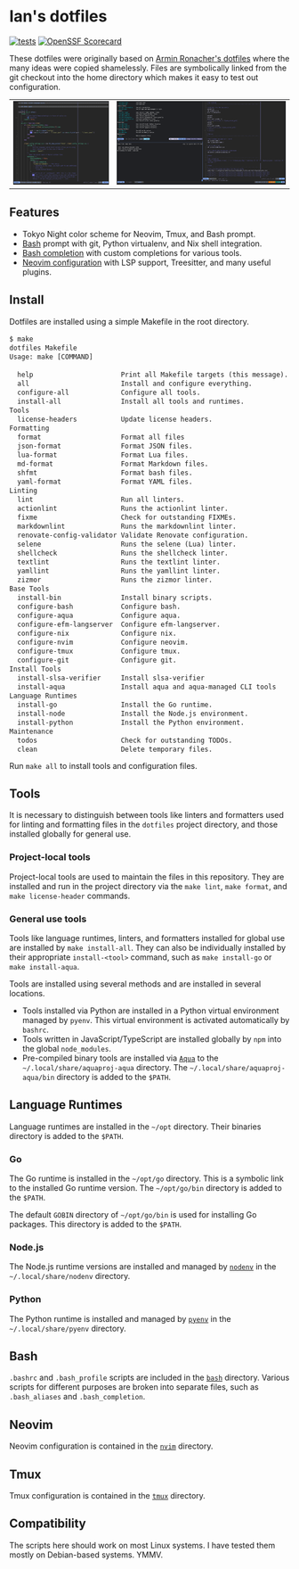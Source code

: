 # Ian's dotfiles

[![tests](https://github.com/ianlewis/dotfiles/actions/workflows/pre-submit.units.yml/badge.svg)](https://github.com/ianlewis/dotfiles/actions/workflows/pre-submit.units.yml)
[![OpenSSF Scorecard](https://api.securityscorecards.dev/projects/github.com/ianlewis/dotfiles/badge)](https://securityscorecards.dev/viewer/?uri=github.com%2Fianlewis%2Fdotfiles)

These dotfiles were originally based on [Armin Ronacher's
dotfiles](https://github.com/mitsuhiko/dotfiles) where the many ideas were
copied shamelessly. Files are symbolically linked from the git checkout into the
home directory which makes it easy to test out configuration.

<table>
  <tr>
    <td>
        <img src="nvim/nvim.png" alt="Neovim Screenshot" width="300"/>
    </td>
    <td>
        <img src="tmux/tmux.png" alt="Tmux Screenshot" width="530"/>
    </td>
   </tr>
</table>

## Features

- Tokyo Night color scheme for Neovim, Tmux, and Bash prompt.
- [Bash](./bash) prompt with git, Python virtualenv, and Nix shell integration.
- [Bash completion](./bash/_bash_completion) with custom completions for various tools.
- [Neovim configuration](./nvim) with LSP support, Treesitter, and many useful plugins.

## Install

Dotfiles are installed using a simple Makefile in the root directory.

```shell
$ make
dotfiles Makefile
Usage: make [COMMAND]

  help                      Print all Makefile targets (this message).
  all                       Install and configure everything.
  configure-all             Configure all tools.
  install-all               Install all tools and runtimes.
Tools
  license-headers           Update license headers.
Formatting
  format                    Format all files
  json-format               Format JSON files.
  lua-format                Format Lua files.
  md-format                 Format Markdown files.
  shfmt                     Format bash files.
  yaml-format               Format YAML files.
Linting
  lint                      Run all linters.
  actionlint                Runs the actionlint linter.
  fixme                     Check for outstanding FIXMEs.
  markdownlint              Runs the markdownlint linter.
  renovate-config-validator Validate Renovate configuration.
  selene                    Runs the selene (Lua) linter.
  shellcheck                Runs the shellcheck linter.
  textlint                  Runs the textlint linter.
  yamllint                  Runs the yamllint linter.
  zizmor                    Runs the zizmor linter.
Base Tools
  install-bin               Install binary scripts.
  configure-bash            Configure bash.
  configure-aqua            Configure aqua.
  configure-efm-langserver  Configure efm-langserver.
  configure-nix             Configure nix.
  configure-nvim            Configure neovim.
  configure-tmux            Configure tmux.
  configure-git             Configure git.
Install Tools
  install-slsa-verifier     Install slsa-verifier
  install-aqua              Install aqua and aqua-managed CLI tools
Language Runtimes
  install-go                Install the Go runtime.
  install-node              Install the Node.js environment.
  install-python            Install the Python environment.
Maintenance
  todos                     Check for outstanding TODOs.
  clean                     Delete temporary files.
```

Run `make all` to install tools and configuration files.

## Tools

It is necessary to distinguish between tools like linters and formatters used
for linting and formatting files in the `dotfiles` project directory, and those
installed globally for general use.

### Project-local tools

Project-local tools are used to maintain the files in this repository. They are
installed and run in the project directory via the `make lint`, `make format`,
and `make license-header` commands.

### General use tools

Tools like language runtimes, linters, and formatters installed for global use
are installed by `make install-all`. They can also be individually installed by
their appropriate `install-<tool>` command, such as `make install-go` or
`make install-aqua`.

Tools are installed using several methods and are installed in several
locations.

- Tools installed via Python are installed in a Python virtual environment
  managed by `pyenv`. This virtual environment is activated automatically by
  `bashrc`.
- Tools written in JavaScript/TypeScript are installed globally by `npm` into
  the global `node_modules`.
- Pre-compiled binary tools are installed via
  [`Aqua`](https://aquaproj.github.io/) to the `~/.local/share/aquaproj-aqua`
  directory. The `~/.local/share/aquaproj-aqua/bin` directory is added to the
  `$PATH`.

## Language Runtimes

Language runtimes are installed in the `~/opt` directory. Their binaries
directory is added to the `$PATH`.

### Go

The Go runtime is installed in the `~/opt/go` directory. This is a symbolic link
to the installed Go runtime version. The `~/opt/go/bin` directory is added to
the `$PATH`.

The default `GOBIN` directory of `~/opt/go/bin` is used for installing Go
packages. This directory is added to the `$PATH`.

### Node.js

The Node.js runtime versions are installed and managed by
[`nodenv`](https://github.com/nodenv/nodenv) in the `~/.local/share/nodenv`
directory.

### Python

The Python runtime is installed and managed by
[`pyenv`](https://github.com/pyenv/pyenv) in the `~/.local/share/pyenv`
directory.

## Bash

`.bashrc` and `.bash_profile` scripts are included in the [`bash`](./bash)
directory. Various scripts for different purposes are broken into separate
files, such as `.bash_aliases` and `.bash_completion`.

## Neovim

Neovim configuration is contained in the [`nvim`](./nvim) directory.

## Tmux

Tmux configuration is contained in the [`tmux`](./tmux) directory.

## Compatibility

The scripts here should work on most Linux systems. I have tested them mostly on
Debian-based systems. YMMV.
